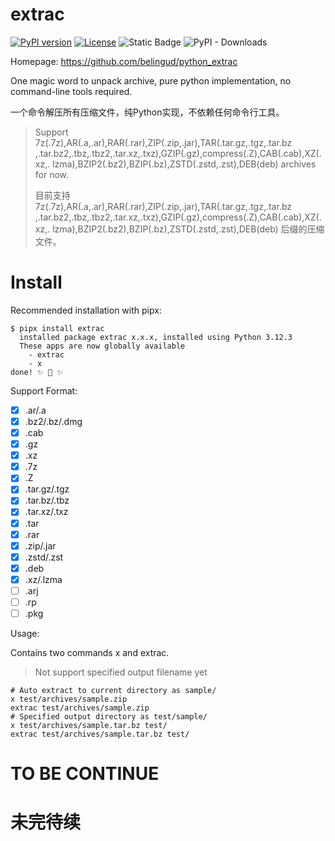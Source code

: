 # extrac
[![PyPI version](https://img.shields.io/pypi/v/extrac?style=for-the-badge)](https://pypi.org/project/extrac/) [![License](https://img.shields.io/github/license/belingud/python_extrac.svg?style=for-the-badge)](https://opensource.org/licenses/MIT) ![Static Badge](https://img.shields.io/badge/language-Python-%233572A5?style=for-the-badge) ![PyPI - Downloads](https://img.shields.io/pypi/dm/extrac?logo=pypi&style=for-the-badge)


Homepage: https://github.com/belingud/python_extrac

One magic word to unpack archive, pure python implementation, no command-line tools required.

一个命令解压所有压缩文件，纯Python实现，不依赖任何命令行工具。

> Support 7z(.7z),AR(.a,.ar),RAR(.rar),ZIP(.zip,.jar),TAR(.tar.gz,.tgz,.tar.bz
  ,.tar.bz2,.tbz,.tbz2,.tar.xz,.txz),GZIP(.gz),compress(.Z),CAB(.cab),XZ(.xz,.
  lzma),BZIP2(.bz2),BZIP(.bz),ZSTD(.zstd,.zst),DEB(deb) archives for now.
>
> 目前支持7z(.7z),AR(.a,.ar),RAR(.rar),ZIP(.zip,.jar),TAR(.tar.gz,.tgz,.tar.bz
  ,.tar.bz2,.tbz,.tbz2,.tar.xz,.txz),GZIP(.gz),compress(.Z),CAB(.cab),XZ(.xz,.
  lzma),BZIP2(.bz2),BZIP(.bz),ZSTD(.zstd,.zst),DEB(deb) 后缀的压缩文件。

# Install

Recommended installation with pipx:

```shell
$ pipx install extrac
  installed package extrac x.x.x, installed using Python 3.12.3
  These apps are now globally available
    - extrac
    - x
done! ✨ 🌟 ✨
```

Support Format:

- [x] .ar/.a
- [x] .bz2/.bz/.dmg
- [x] .cab
- [x] .gz
- [x] .xz
- [x] .7z
- [x] .Z
- [x] .tar.gz/.tgz
- [x] .tar.bz/.tbz
- [x] .tar.xz/.txz
- [x] .tar
- [x] .rar
- [x] .zip/.jar
- [x] .zstd/.zst
- [x] .deb
- [x] .xz/.lzma
- [ ] .arj
- [ ] .rp
- [ ] .pkg

Usage:

Contains two commands x and extrac.

> Not support specified output filename yet

```shell
# Auto extract to current directory as sample/
x test/archives/sample.zip
extrac test/archives/sample.zip
# Specified output directory as test/sample/
x test/archives/sample.tar.bz test/
extrac test/archives/sample.tar.bz test/
```

# TO BE CONTINUE

# 未完待续
